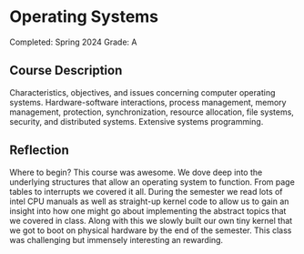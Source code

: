 
# Operating Systems

Completed: Spring 2024 Grade: A

## Course Description

Characteristics, objectives, and issues concerning computer operating systems.
Hardware-software interactions, process management, memory management,
protection, synchronization, resource allocation, file systems, security, and
distributed systems. Extensive systems programming.

## Reflection

Where to begin? This course was awesome. We dove deep into the underlying
structures that allow an operating system to function. From page tables to
interrupts we covered it all. During the semester we read lots of intel CPU
manuals as well as straight-up kernel code to allow us to gain an insight into
how one might go about implementing the abstract topics that we covered in
class. Along with this we slowly built our own tiny kernel that we got to boot
on physical hardware by the end of the semester. This class was challenging but
immensely interesting an rewarding.

